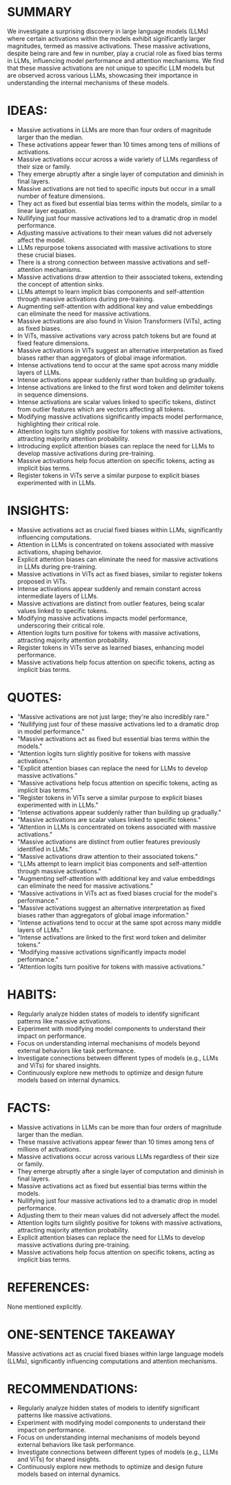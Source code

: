 # SUMMARY
We investigate a surprising discovery in large language models (LLMs) where certain activations within the models exhibit significantly larger magnitudes, termed as massive activations. These massive activations, despite being rare and few in number, play a crucial role as fixed bias terms in LLMs, influencing model performance and attention mechanisms. We find that these massive activations are not unique to specific LLM models but are observed across various LLMs, showcasing their importance in understanding the internal mechanisms of these models.

# IDEAS:
- Massive activations in LLMs are more than four orders of magnitude larger than the median.
- These activations appear fewer than 10 times among tens of millions of activations.
- Massive activations occur across a wide variety of LLMs regardless of their size or family.
- They emerge abruptly after a single layer of computation and diminish in final layers.
- Massive activations are not tied to specific inputs but occur in a small number of feature dimensions.
- They act as fixed but essential bias terms within the models, similar to a linear layer equation.
- Nullifying just four massive activations led to a dramatic drop in model performance.
- Adjusting massive activations to their mean values did not adversely affect the model.
- LLMs repurpose tokens associated with massive activations to store these crucial biases.
- There is a strong connection between massive activations and self-attention mechanisms.
- Massive activations draw attention to their associated tokens, extending the concept of attention sinks.
- LLMs attempt to learn implicit bias components and self-attention through massive activations during pre-training.
- Augmenting self-attention with additional key and value embeddings can eliminate the need for massive activations.
- Massive activations are also found in Vision Transformers (ViTs), acting as fixed biases.
- In ViTs, massive activations vary across patch tokens but are found at fixed feature dimensions.
- Massive activations in ViTs suggest an alternative interpretation as fixed biases rather than aggregators of global image information.
- Intense activations tend to occur at the same spot across many middle layers of LLMs.
- Intense activations appear suddenly rather than building up gradually.
- Intense activations are linked to the first word token and delimiter tokens in sequence dimensions.
- Intense activations are scalar values linked to specific tokens, distinct from outlier features which are vectors affecting all tokens.
- Modifying massive activations significantly impacts model performance, highlighting their critical role.
- Attention logits turn slightly positive for tokens with massive activations, attracting majority attention probability.
- Introducing explicit attention biases can replace the need for LLMs to develop massive activations during pre-training.
- Massive activations help focus attention on specific tokens, acting as implicit bias terms.
- Register tokens in ViTs serve a similar purpose to explicit biases experimented with in LLMs.

# INSIGHTS:
- Massive activations act as crucial fixed biases within LLMs, significantly influencing computations.
- Attention in LLMs is concentrated on tokens associated with massive activations, shaping behavior.
- Explicit attention biases can eliminate the need for massive activations in LLMs during pre-training.
- Massive activations in ViTs act as fixed biases, similar to register tokens proposed in ViTs.
- Intense activations appear suddenly and remain constant across intermediate layers of LLMs.
- Massive activations are distinct from outlier features, being scalar values linked to specific tokens.
- Modifying massive activations impacts model performance, underscoring their critical role.
- Attention logits turn positive for tokens with massive activations, attracting majority attention probability.
- Register tokens in ViTs serve as learned biases, enhancing model performance.
- Massive activations help focus attention on specific tokens, acting as implicit bias terms.

# QUOTES:
- "Massive activations are not just large; they're also incredibly rare."
- "Nullifying just four of these massive activations led to a dramatic drop in model performance."
- "Massive activations act as fixed but essential bias terms within the models."
- "Attention logits turn slightly positive for tokens with massive activations."
- "Explicit attention biases can replace the need for LLMs to develop massive activations."
- "Massive activations help focus attention on specific tokens, acting as implicit bias terms."
- "Register tokens in ViTs serve a similar purpose to explicit biases experimented with in LLMs."
- "Intense activations appear suddenly rather than building up gradually."
- "Massive activations are scalar values linked to specific tokens."
- "Attention in LLMs is concentrated on tokens associated with massive activations."
- "Massive activations are distinct from outlier features previously identified in LLMs."
- "Massive activations draw attention to their associated tokens."
- "LLMs attempt to learn implicit bias components and self-attention through massive activations."
- "Augmenting self-attention with additional key and value embeddings can eliminate the need for massive activations."
- "Massive activations in ViTs act as fixed biases crucial for the model's performance."
- "Massive activations suggest an alternative interpretation as fixed biases rather than aggregators of global image information."
- "Intense activations tend to occur at the same spot across many middle layers of LLMs."
- "Intense activations are linked to the first word token and delimiter tokens."
- "Modifying massive activations significantly impacts model performance."
- "Attention logits turn positive for tokens with massive activations."

# HABITS:
- Regularly analyze hidden states of models to identify significant patterns like massive activations.
- Experiment with modifying model components to understand their impact on performance.
- Focus on understanding internal mechanisms of models beyond external behaviors like task performance.
- Investigate connections between different types of models (e.g., LLMs and ViTs) for shared insights.
- Continuously explore new methods to optimize and design future models based on internal dynamics.

# FACTS:
- Massive activations in LLMs can be more than four orders of magnitude larger than the median.
- These massive activations appear fewer than 10 times among tens of millions of activations.
- Massive activations occur across various LLMs regardless of their size or family.
- They emerge abruptly after a single layer of computation and diminish in final layers.
- Massive activations act as fixed but essential bias terms within the models.
- Nullifying just four massive activations led to a dramatic drop in model performance.
- Adjusting them to their mean values did not adversely affect the model.
- Attention logits turn slightly positive for tokens with massive activations, attracting majority attention probability.
- Explicit attention biases can replace the need for LLMs to develop massive activations during pre-training.
- Massive activations help focus attention on specific tokens, acting as implicit bias terms.

# REFERENCES:
None mentioned explicitly.

# ONE-SENTENCE TAKEAWAY
Massive activations act as crucial fixed biases within large language models (LLMs), significantly influencing computations and attention mechanisms.

# RECOMMENDATIONS:
- Regularly analyze hidden states of models to identify significant patterns like massive activations.
- Experiment with modifying model components to understand their impact on performance.
- Focus on understanding internal mechanisms of models beyond external behaviors like task performance.
- Investigate connections between different types of models (e.g., LLMs and ViTs) for shared insights.
- Continuously explore new methods to optimize and design future models based on internal dynamics.